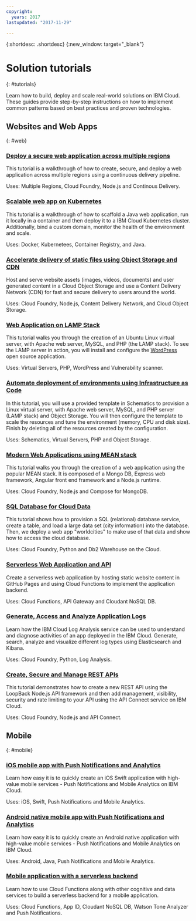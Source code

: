 ```yaml
---
copyright:
  years: 2017
lastupdated: "2017-11-29"

---
```


{:shortdesc: .shortdesc}
{:new_window: target="_blank"}

# Solution tutorials
{: #tutorials}

Learn how to build, deploy and scale real-world solutions on IBM Cloud. These guides provide step-by-step instructions on how to implement common patterns based on best practices and proven technologies.

## Websites and Web Apps
{: #web}

### [Deploy a secure web application across multiple regions](multi-region-webapp.html)

This tutorial is a walkthrough of how to create, secure, and deploy a web application across multiple regions using a continuous delivery pipeline.

Uses: Multiple Regions, Cloud Foundry, Node.js and Continous Delivery.

### [Scalable web app on Kubernetes](scalable-webapp-kubernetes.html)

This tutorial is a walkthrough of how to scaffold a Java web application, run it locally in a container and then deploy it to a IBM Cloud Kubernetes cluster. Additionally, bind a custom domain, monitor the health of the environment and scale.

Uses: Docker, Kubernetees, Container Registry, and Java.

### [Accelerate delivery of static files using Object Storage and CDN](static-files-cdn.html)

Host and serve website assets (images, videos, documents) and user generated content in a Cloud Object Storage and use a Content Delivery Network (CDN) for fast and secure delivery to users around the world.

Uses: Cloud Foundry, Node.js, Content Delivery Network, and Cloud Object Storage.

### [Web Application on LAMP Stack](lamp-stack.html)

This tutorial walks you through the creation of an Ubuntu Linux virtual server, with Apache web server, MySQL, and PHP (the LAMP stack). To see the LAMP server in action, you will install and configure the [WordPress](https://wordpress.org/) open source application.

Uses: Virtual Servers, PHP, WordPress and Vulnerability scanner.

### [Automate deployment of environments using Infrastructure as Code](infrastructure-as-code.html)

In this tutorial, you will use a provided template in Schematics to provision a Linux virtual server, with Apache web server, MySQL, and PHP server (LAMP stack) and Object Storage. You will then configure the template to scale the resources and tune the environment (memory, CPU and disk size). Finish by deleting all of the resources created by the configuration.

Uses: Schematics, Virtual Servers, PHP and Object Storage.

### [Modern Web Applications using MEAN stack](mean-stack.html)

This tutorial walks you through the creation of a web application using the popular MEAN stack. It is composed of a Mongo DB, Express web framework, Angular front end framework and a Node.js runtime.

Uses: Cloud Foundry, Node.js and Compose for MongoDB.

### [SQL Database for Cloud Data](sql-database.html)

This tutorial shows how to provision a SQL (relational) database service, create a table, and load a large data set (city information) into the database. Then, we deploy a web app "worldcities" to make use of that data and show how to access the cloud database.

Uses: Cloud Foundry, Python and Db2 Warehouse on the Cloud.

### [Serverless Web Application and API](serverless-api-webapp.html)

Create a serverless web application by hosting static website content in GitHub Pages and using Cloud Functions to implement the application backend.

Uses: Cloud Functions, API Gateway and Cloudant NoSQL DB.

### [Generate, Access and Analyze Application Logs](application-log-analysis.html)

Learn how the IBM Cloud Log Analysis service can be used to understand and diagnose activities of an app deployed in the IBM Cloud. Generate, search, analyze and visualize different log types using Elasticsearch and Kibana.

Uses: Cloud Foundry, Python, Log Analysis.

### [Create, Secure and Manage REST APIs](create-manage-secure-apis.html)

This tutorial demonstrates how to create a new REST API using the LoopBack Node.js API framework and then add management, visibility, security and rate limiting to your API using the API Connect service on IBM Cloud.

Uses: Cloud Foundry, Node.js and API Connect.

## Mobile
{: #mobile}

### [iOS mobile app with Push Notifications and Analytics](ios-mobile-push-analytics.html)

Learn how easy it is to quickly create an iOS Swift application with high-value mobile services - Push Notifications and Mobile Analytics on IBM Cloud.

Uses: iOS, Swift, Push Notifications and Mobile Analytics.

### [Android native mobile app with Push Notifications and Analytics](android-mobile-push-analytics.html)

Learn how easy it is to quickly create an Android native application with high-value mobile services - Push Notifications and Mobile Analytics on IBM Cloud.

Uses: Android, Java, Push Notifications and Mobile Analytics.

### [Mobile application with a serverless backend](serverless-mobile-backend.html)

Learn how to use Cloud Functions along with other cognitive and data services to build a serverless backend for a mobile application.

Uses: Cloud Functions, App ID, Cloudant NoSQL DB, Watson Tone Analyzer and Push Notifications.